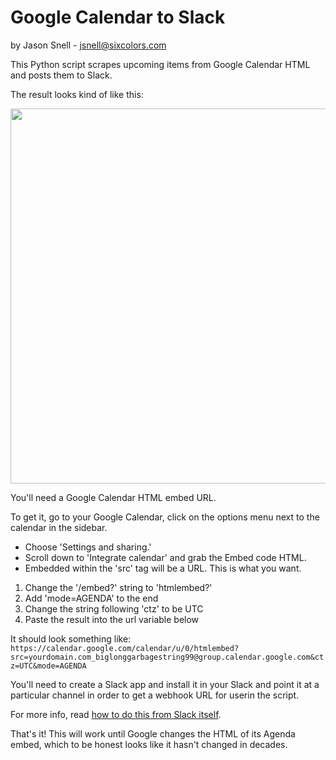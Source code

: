 # Google Calendar to Slack

by Jason Snell - <jsnell@sixcolors.com>

This Python script scrapes upcoming items from Google Calendar HTML and posts them to Slack.

The result looks kind of like this:

<img src="https://www.theincomparable.com/imgs/episodes/incomparabot-ep.jpg" width="600" />

You'll need a Google Calendar HTML embed URL.

To get it, go to your Google Calendar, click on the options menu next to the calendar in the sidebar. 

* Choose 'Settings and sharing.'
* Scroll down to 'Integrate calendar' and grab the Embed code HTML.
* Embedded within the 'src' tag will be a URL. This is what you want.

1. Change the '/embed?' string to 'htmlembed?'
2. Add 'mode=AGENDA' to the end
3. Change the string following 'ctz' to be UTC
4. Paste the result into the url variable below

It should look something like:
`https://calendar.google.com/calendar/u/0/htmlembed?src=yourdomain.com_biglonggarbagestring99@group.calendar.google.com&ctz=UTC&mode=AGENDA`

You'll need to create a Slack app and install it in your Slack and point it at a particular channel in order to get a webhook URL for userin the script.

For more info, read [how to do this from Slack itself](https://api.slack.com/messaging/webhooks).

That's it! This will work until Google changes the HTML of its Agenda embed, which to be honest looks like it hasn't changed in decades.
